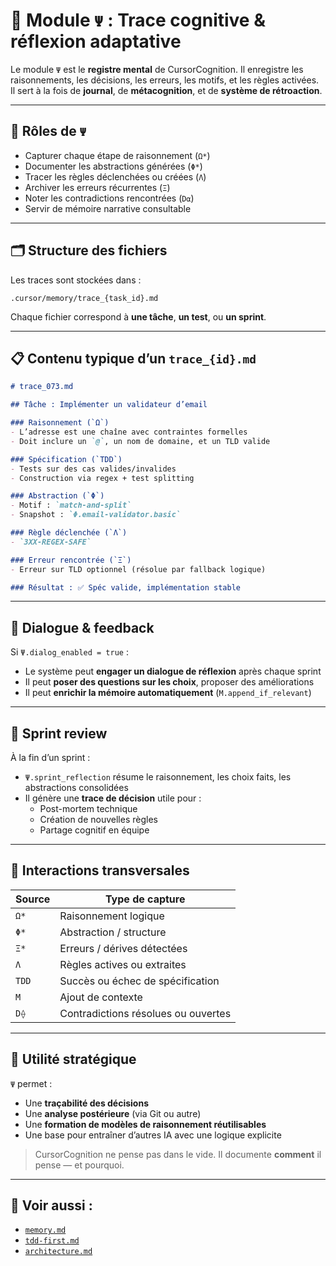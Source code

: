 # 🧾 Module `Ψ` : Trace cognitive & réflexion adaptative

Le module `Ψ` est le **registre mental** de CursorCognition. Il enregistre les raisonnements, les décisions, les erreurs, les motifs, et les règles activées. Il sert à la fois de **journal**, de **métacognition**, et de **système de rétroaction**.

---

## 🧠 Rôles de `Ψ`

- Capturer chaque étape de raisonnement (`Ω*`)
- Documenter les abstractions générées (`Φ*`)
- Tracer les règles déclenchées ou créées (`Λ`)
- Archiver les erreurs récurrentes (`Ξ`)
- Noter les contradictions rencontrées (`D⍺`)
- Servir de mémoire narrative consultable

---

## 🗂️ Structure des fichiers

Les traces sont stockées dans :
```
.cursor/memory/trace_{task_id}.md
```
Chaque fichier correspond à **une tâche**, **un test**, ou **un sprint**.

---

## 📋 Contenu typique d’un `trace_{id}.md`

```markdown
# trace_073.md

## Tâche : Implémenter un validateur d’email

### Raisonnement (`Ω`)
- L’adresse est une chaîne avec contraintes formelles
- Doit inclure un `@`, un nom de domaine, et un TLD valide

### Spécification (`TDD`)
- Tests sur des cas valides/invalides
- Construction via regex + test splitting

### Abstraction (`Φ`)
- Motif : `match-and-split`
- Snapshot : `Φ.email-validator.basic`

### Règle déclenchée (`Λ`)
- `3XX-REGEX-SAFE`

### Erreur rencontrée (`Ξ`)
- Erreur sur TLD optionnel (résolue par fallback logique)

### Résultat : ✅ Spéc valide, implémentation stable
```

---

## 💬 Dialogue & feedback

Si `Ψ.dialog_enabled = true` :
- Le système peut **engager un dialogue de réflexion** après chaque sprint
- Il peut **poser des questions sur les choix**, proposer des améliorations
- Il peut **enrichir la mémoire automatiquement** (`M.append_if_relevant`)

---

## 🔁 Sprint review

À la fin d’un sprint :
- `Ψ.sprint_reflection` résume le raisonnement, les choix faits, les abstractions consolidées
- Il génère une **trace de décision** utile pour :
  - Post-mortem technique
  - Création de nouvelles règles
  - Partage cognitif en équipe

---

## 🧩 Interactions transversales

| Source | Type de capture |
|--------|------------------|
| `Ω*` | Raisonnement logique |
| `Φ*` | Abstraction / structure |
| `Ξ*` | Erreurs / dérives détectées |
| `Λ`  | Règles actives ou extraites |
| `TDD`| Succès ou échec de spécification |
| `M`  | Ajout de contexte |  
| `D⟠` | Contradictions résolues ou ouvertes |

---

## 🧭 Utilité stratégique

`Ψ` permet :
- Une **traçabilité des décisions**
- Une **analyse postérieure** (via Git ou autre)
- Une **formation de modèles de raisonnement réutilisables**
- Une base pour entraîner d’autres IA avec une logique explicite

> CursorCognition ne pense pas dans le vide. Il documente **comment** il pense — et pourquoi.

---

## 🔗 Voir aussi :
- [`memory.md`](memory.md)
- [`tdd-first.md`](tdd-first.md)
- [`architecture.md`](architecture.md)
